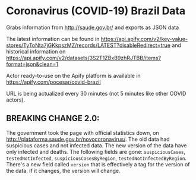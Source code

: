 # Coronavirus (COVID-19) Brazil Data

Grabs information from http://saude.gov.br/ and exports as JSON data

The latest information can be found in https://api.apify.com/v2/key-value-stores/TyToNta7jGKkpszMZ/records/LATEST?disableRedirect=true and historical information on https://api.apify.com/v2/datasets/3S2T1ZBxB9zhRJTBB/items?format=json&clean=1

Actor ready-to-use on the Apify platform is available in https://apify.com/pocesar/covid-brazil

URL is being actualized every 30 minutes (not 5 minutes like other COVID actors).

## BREAKING CHANGE 2.0:

The government took the page with official statistics down, on http://plataforma.saude.gov.br/novocoronavirus/. The old data had suspicious cases and not infected data. The new version of the data have only infected and deaths. The following fields are gone: `suspiciousCases`, `testedNotInfected`, `suspiciousCasesByRegion`, `testedNotInfectedByRegion`. There's a new field called `version` that is effectively a tag for the version of the data. If it changes, the version will change.

